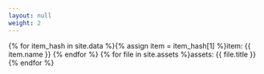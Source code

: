 ```yaml
---
layout: null
weight: 2
---
```

{% for item_hash in site.data %}{% assign item = item_hash[1] %}item: {{ item.name }} {% endfor %}
{% for file in site.assets %}assets: {{ file.title }}{% endfor %}
